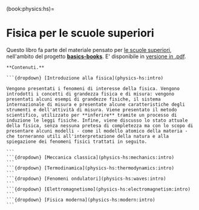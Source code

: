 (book:physics:hs)=
# Fisica per le scuole superiori

Questo libro fa parte del materiale pensato per [le scuole superiori](https://basics2022.github.io/bbooks-hs), nell'ambito del progetto [**basics-books**](https://basics2022.github.io/bbooks). E' disponibile in [versione in .pdf](_build/latex/book.pdf).


````{only} html
**Contenuti.**

```{dropdown} [Introduzione alla fisica](physics-hs:intro)

Vengono presentati i fenomeni di interesse della fisica. Vengono introdotti i concetti di grandezza fisica e di misura: vengono presentati alcuni esempi di grandezze fisiche, il sistema internazionale di misura e presentate alcune caratteristiche degli strumenti e dell'attività di misura. Viene presentato il metodo scientifico, utilizzato per **inferire** tramite un processo di induzione le leggi fisiche. Infine, viene discusso lo stato attuale della fisica, senza nessuna pretesa di completezza ma con lo scopo di presentare alcuni modelli - come il modello atomico della materia - che torneranno utili all'interpretazione della natura e alla spiegazione dei fenomeni fisici trattati in seguito.

```
```{dropdown} [Meccanica classica](physics-hs:mechanics:intro)
```
```{dropdown} [Termodinamica](physics-hs:thermodynamics:intro)
```
```{dropdown} [Fenomeni ondulatori](physics-hs:waves:intro)
```
```{dropdown} [Elettromagnetismo](physics-hs:electromagnetism:intro)
```
```{dropdown} [Fisica moderna](physics-hs:modern:intro)
```

````


<!--
```{raw} html
<iframe src="./../../media/test_applet.html" width="450" height="300" style="border:none;"></iframe>
```
-->
<!--
**basics-books project.**
Questo materiale fa parte del progetto **basics-books**. Il materiale prodotto è navigabile partendo dalla [landing page](https://basics2022.github.io/bbooks), e pubblicamente disponibile nel [repository](https://github.com/Basics2022).

In particolare questo libro fa parte del materiale pensato per le [**scuole superiori**](https://basics2022.github.io/bbooks-hs). Il materiale è disponibile:
- [versione in .pdf](https://www.github.com/Basics2022/bbooks-physics-hs/blob/master/_build/latex/book.pdf) scaricabile
- in versione online all'indirizzo: [https://basics2022.github.io/bbooks-physics-hs/intro.html](https://basics2022.github.io/bbooks-physics-hs/intro.html)
-->
